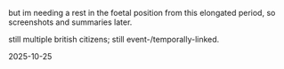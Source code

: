 but im needing a rest in the foetal position from this elongated period, so screenshots and summaries later.  

still multiple british citizens; still event-/temporally-linked.  

2025-10-25
